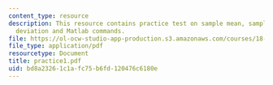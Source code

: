 ```yaml
---
content_type: resource
description: This resource contains practice test on sample mean, sample standard
  deviation and Matlab commands.
file: https://ol-ocw-studio-app-production.s3.amazonaws.com/courses/18-443-statistics-for-applications-fall-2006/bd8a23261c1afc75b6fd120476c6180e_practice1.pdf
file_type: application/pdf
resourcetype: Document
title: practice1.pdf
uid: bd8a2326-1c1a-fc75-b6fd-120476c6180e
---
```

